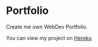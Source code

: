 # Portfolio
Create me own WebDev Portfolio.

You can view my project on [Heroku](https://www.facebook.com)
